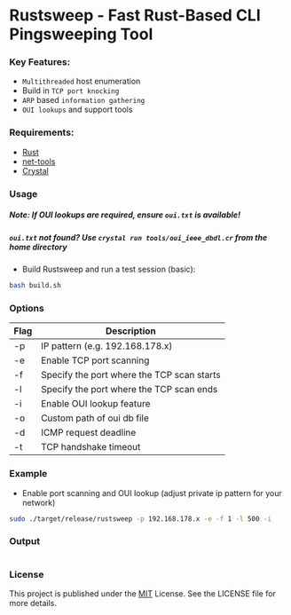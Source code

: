 # Rustsweep - Fast Rust-Based CLI Pingsweeping Tool

### Key Features:
- `Multithreaded` host enumeration
- Build in `TCP port knocking` 
- `ARP` based `information gathering`
- `OUI lookups` and support tools

### Requirements:
- [Rust](https://rustup.rs/)
- [net-tools](https://github.com/ecki/net-tools)
- [Crystal](https://crystal-lang.org/)

### Usage
##### Note: If OUI lookups are required, ensure `oui.txt` is available!
#####       `oui.txt` not found? Use `crystal run tools/oui_ieee_dbdl.cr` from the home directory

- Build Rustsweep and run a test session (basic):
```bash
bash build.sh
```

### Options
| Flag     | Description                                      |
|----------|--------------------------------------------------|
| -p       | IP pattern (e.g. 192.168.178.x)                  |
| -e       | Enable TCP port scanning                         |
| -f       | Specify the port where the TCP scan starts       |
| -l       | Specify the port where the TCP scan ends         |
| -i       | Enable OUI lookup feature                        |
| -o       | Custom path of oui db file                       |
| -d       | ICMP request deadline                            |
| -t       | TCP handshake timeout                            |

### Example
- Enable port scanning and OUI lookup (adjust private ip pattern for your network)
```bash
sudo ./target/release/rustsweep -p 192.168.178.x -e -f 1 -l 500 -i
```

### Output
![]()

### License
This project is published under the [MIT](https://github.com/f42h/rustsweep/blob/master/LICENSE) License. See the LICENSE file for more details.